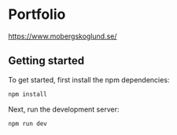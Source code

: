 # Portfolio

https://www.mobergskoglund.se/

## Getting started

To get started, first install the npm dependencies:

```bash
npm install
```

Next, run the development server:

```bash
npm run dev
```

